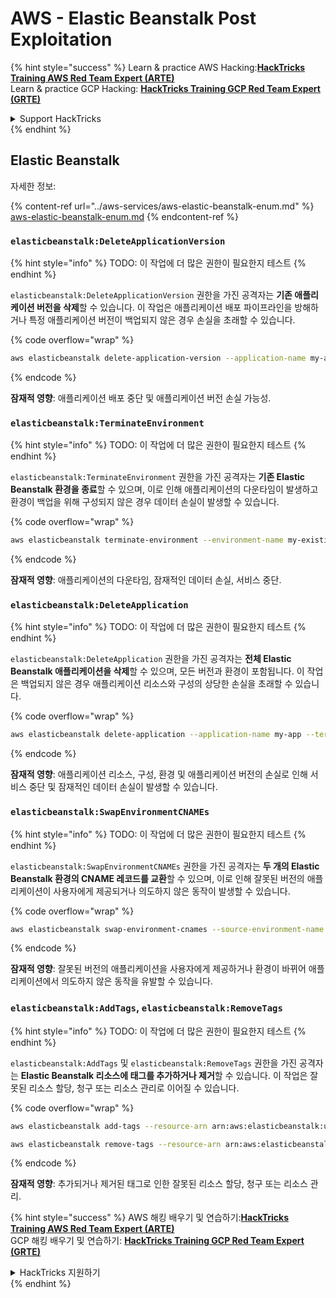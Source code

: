 # AWS - Elastic Beanstalk Post Exploitation

{% hint style="success" %}
Learn & practice AWS Hacking:<img src="../../../.gitbook/assets/image (1) (1) (1) (1).png" alt="" data-size="line">[**HackTricks Training AWS Red Team Expert (ARTE)**](https://training.hacktricks.xyz/courses/arte)<img src="../../../.gitbook/assets/image (1) (1) (1) (1).png" alt="" data-size="line">\
Learn & practice GCP Hacking: <img src="../../../.gitbook/assets/image (2) (1).png" alt="" data-size="line">[**HackTricks Training GCP Red Team Expert (GRTE)**<img src="../../../.gitbook/assets/image (2) (1).png" alt="" data-size="line">](https://training.hacktricks.xyz/courses/grte)

<details>

<summary>Support HackTricks</summary>

* Check the [**subscription plans**](https://github.com/sponsors/carlospolop)!
* **Join the** 💬 [**Discord group**](https://discord.gg/hRep4RUj7f) or the [**telegram group**](https://t.me/peass) or **follow** us on **Twitter** 🐦 [**@hacktricks\_live**](https://twitter.com/hacktricks_live)**.**
* **Share hacking tricks by submitting PRs to the** [**HackTricks**](https://github.com/carlospolop/hacktricks) and [**HackTricks Cloud**](https://github.com/carlospolop/hacktricks-cloud) github repos.

</details>
{% endhint %}

## Elastic Beanstalk

자세한 정보:

{% content-ref url="../aws-services/aws-elastic-beanstalk-enum.md" %}
[aws-elastic-beanstalk-enum.md](../aws-services/aws-elastic-beanstalk-enum.md)
{% endcontent-ref %}

### `elasticbeanstalk:DeleteApplicationVersion`

{% hint style="info" %}
TODO: 이 작업에 더 많은 권한이 필요한지 테스트
{% endhint %}

`elasticbeanstalk:DeleteApplicationVersion` 권한을 가진 공격자는 **기존 애플리케이션 버전을 삭제**할 수 있습니다. 이 작업은 애플리케이션 배포 파이프라인을 방해하거나 특정 애플리케이션 버전이 백업되지 않은 경우 손실을 초래할 수 있습니다.

{% code overflow="wrap" %}
```bash
aws elasticbeanstalk delete-application-version --application-name my-app --version-label my-version
```
{% endcode %}

**잠재적 영향**: 애플리케이션 배포 중단 및 애플리케이션 버전 손실 가능성.

### `elasticbeanstalk:TerminateEnvironment`

{% hint style="info" %}
TODO: 이 작업에 더 많은 권한이 필요한지 테스트
{% endhint %}

`elasticbeanstalk:TerminateEnvironment` 권한을 가진 공격자는 **기존 Elastic Beanstalk 환경을 종료**할 수 있으며, 이로 인해 애플리케이션의 다운타임이 발생하고 환경이 백업을 위해 구성되지 않은 경우 데이터 손실이 발생할 수 있습니다.

{% code overflow="wrap" %}
```bash
aws elasticbeanstalk terminate-environment --environment-name my-existing-env
```
{% endcode %}

**잠재적 영향**: 애플리케이션의 다운타임, 잠재적인 데이터 손실, 서비스 중단.

### `elasticbeanstalk:DeleteApplication`

{% hint style="info" %}
TODO: 이 작업에 더 많은 권한이 필요한지 테스트
{% endhint %}

`elasticbeanstalk:DeleteApplication` 권한을 가진 공격자는 **전체 Elastic Beanstalk 애플리케이션을 삭제**할 수 있으며, 모든 버전과 환경이 포함됩니다. 이 작업은 백업되지 않은 경우 애플리케이션 리소스와 구성의 상당한 손실을 초래할 수 있습니다.

{% code overflow="wrap" %}
```bash
aws elasticbeanstalk delete-application --application-name my-app --terminate-env-by-force
```
{% endcode %}

**잠재적 영향**: 애플리케이션 리소스, 구성, 환경 및 애플리케이션 버전의 손실로 인해 서비스 중단 및 잠재적인 데이터 손실이 발생할 수 있습니다.

### `elasticbeanstalk:SwapEnvironmentCNAMEs`

{% hint style="info" %}
TODO: 이 작업에 더 많은 권한이 필요한지 테스트
{% endhint %}

`elasticbeanstalk:SwapEnvironmentCNAMEs` 권한을 가진 공격자는 **두 개의 Elastic Beanstalk 환경의 CNAME 레코드를 교환**할 수 있으며, 이로 인해 잘못된 버전의 애플리케이션이 사용자에게 제공되거나 의도하지 않은 동작이 발생할 수 있습니다.

{% code overflow="wrap" %}
```bash
aws elasticbeanstalk swap-environment-cnames --source-environment-name my-env-1 --destination-environment-name my-env-2
```
{% endcode %}

**잠재적 영향**: 잘못된 버전의 애플리케이션을 사용자에게 제공하거나 환경이 바뀌어 애플리케이션에서 의도하지 않은 동작을 유발할 수 있습니다.

### `elasticbeanstalk:AddTags`, `elasticbeanstalk:RemoveTags`

{% hint style="info" %}
TODO: 이 작업에 더 많은 권한이 필요한지 테스트
{% endhint %}

`elasticbeanstalk:AddTags` 및 `elasticbeanstalk:RemoveTags` 권한을 가진 공격자는 **Elastic Beanstalk 리소스에 태그를 추가하거나 제거**할 수 있습니다. 이 작업은 잘못된 리소스 할당, 청구 또는 리소스 관리로 이어질 수 있습니다.

{% code overflow="wrap" %}
```bash
aws elasticbeanstalk add-tags --resource-arn arn:aws:elasticbeanstalk:us-west-2:123456789012:environment/my-app/my-env --tags Key=MaliciousTag,Value=1

aws elasticbeanstalk remove-tags --resource-arn arn:aws:elasticbeanstalk:us-west-2:123456789012:environment/my-app/my-env --tag-keys MaliciousTag
```
{% endcode %}

**잠재적 영향**: 추가되거나 제거된 태그로 인한 잘못된 리소스 할당, 청구 또는 리소스 관리.

{% hint style="success" %}
AWS 해킹 배우기 및 연습하기:<img src="../../../.gitbook/assets/image (1) (1) (1) (1).png" alt="" data-size="line">[**HackTricks Training AWS Red Team Expert (ARTE)**](https://training.hacktricks.xyz/courses/arte)<img src="../../../.gitbook/assets/image (1) (1) (1) (1).png" alt="" data-size="line">\
GCP 해킹 배우기 및 연습하기: <img src="../../../.gitbook/assets/image (2) (1).png" alt="" data-size="line">[**HackTricks Training GCP Red Team Expert (GRTE)**<img src="../../../.gitbook/assets/image (2) (1).png" alt="" data-size="line">](https://training.hacktricks.xyz/courses/grte)

<details>

<summary>HackTricks 지원하기</summary>

* [**구독 계획**](https://github.com/sponsors/carlospolop) 확인하기!
* **💬 [**Discord 그룹**](https://discord.gg/hRep4RUj7f) 또는 [**텔레그램 그룹**](https://t.me/peass)에 참여하거나 **Twitter** 🐦 [**@hacktricks\_live**](https://twitter.com/hacktricks_live)**를 팔로우하세요.**
* **[**HackTricks**](https://github.com/carlospolop/hacktricks) 및 [**HackTricks Cloud**](https://github.com/carlospolop/hacktricks-cloud) 깃허브 리포지토리에 PR을 제출하여 해킹 팁을 공유하세요.**

</details>
{% endhint %}
